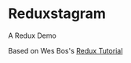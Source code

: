 # Reduxstagram

A Redux Demo

Based on Wes Bos's [Redux Tutorial](https://github.com/wesbos/Learn-Redux-Starter-Files/tree/master/learn-redux)
